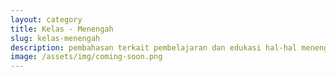 ```yaml
---
layout: category
title: Kelas - Menengah
slug: kelas-menengah
description: pembahasan terkait pembelajaran dan edukasi hal-hal menengah/lebih rumit
image: /assets/img/coming-soon.png
---
```

